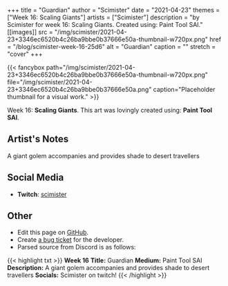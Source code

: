 +++
title =       "Guardian"
author =      "Scimister"
date =        "2021-04-23"
themes =      ["Week 16: Scaling Giants"]
artists =     ["Scimister"]
description = "by Scimister for week 16: Scaling Giants. Created using: Paint Tool SAI."
[[images]]
      src = "/img/scimister/2021-04-23+3346ec6520b4c26ba9bbe0b37666e50a-thumbnail-w720px.png"
      href = "/blog/scimister-week-16-25d6"
      alt = "Guardian"
      caption = ""
      stretch = "cover"
+++


{{< fancybox path="/img/scimister/2021-04-23+3346ec6520b4c26ba9bbe0b37666e50a-thumbnail-w720px.png" file="/img/scimister/2021-04-23+3346ec6520b4c26ba9bbe0b37666e50a.png" caption="Placeholder thumbnail for a visual work." >}}


Week 16: **Scaling Giants**. This art was lovingly created using: **Paint Tool SAI**.

## Artist's Notes

A giant golem accompanies and provides shade to desert travellers

## Social Media

- **Twitch**: <a href='https://twitch.tv/scimister' target='_blank'>scimister</a>

## Other

- Edit this page on [GitHub](https://github.com/teaminkling/web-refresh/edit/main/content/blog/scimister-week-16-25d6.md).
- Create [a bug ticket](https://github.com/teaminkling/web-refresh/issues/new?assignees=&labels=bug&template=problem-report.md&title=) for the developer.
- Parsed source from Discord is as follows:

{{< highlight txt >}}
**Week 16**
**Title:** Guardian
**Medium:** Paint Tool SAI
**Description:** A giant golem accompanies and provides shade to desert travellers
**Socials:** Scimister on twitch!
{{< /highlight >}}